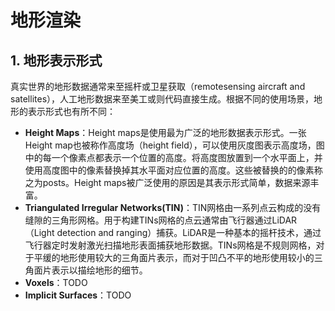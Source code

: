 # 地形渲染

## 1. 地形表示形式
真实世界的地形数据通常来至摇杆或卫星获取（remotesensing aircraft and satellites），人工地形数据来至美工或则代码直接生成。根据不同的使用场景，地形的表示形式也有所不同：
* **Height Maps**：Height maps是使用最为广泛的地形数据表示形式。一张Height map也被称作高度场（height field），可以使用灰度图表示高度场，图中的每一个像素点都表示一个位置的高度。将高度图放置到一个水平面上，并使用高度图中的像素替换掉其水平面对应位置的高度。这些被替换的的像素称之为posts。Height maps被广泛使用的原因是其表示形式简单，数据来源丰富。
* **Triangulated Irregular Networks(TIN)**：TIN网格由一系列点云构成的没有缝隙的三角形网格。用于构建TINs网格的点云通常由飞行器通过LiDAR（Light detection and ranging）捕获。LiDAR是一种基本的摇杆技术，通过飞行器定时发射激光扫描地形表面捕获地形数据。TINs网格是不规则网格，对于平缓的地形使用较大的三角面片表示，而对于凹凸不平的地形使用较小的三角面片表示以描绘地形的细节。
* **Voxels**：TODO
* **Implicit Surfaces**：TODO

